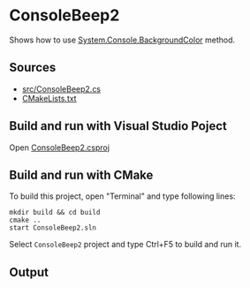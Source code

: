 # ConsoleBeep2

Shows how to use [System.Console.BackgroundColor](https://learn.microsoft.com/en-us/dotnet/api/system.console.beep) method. 

## Sources

* [src/ConsoleBeep2.cs](src/ConsoleBeep2.cs)
* [CMakeLists.txt](CMakeLists.txt)

## Build and run with Visual Studio Poject

Open [ConsoleBeep2.csproj](ConsoleBeep2.csproj)

## Build and run with CMake

To build this project, open "Terminal" and type following lines:

```batch
mkdir build && cd build
cmake ..
start ConsoleBeep2.sln
```

Select `ConsoleBeep2` project and type Ctrl+F5 to build and run it.

## Output

```
```

